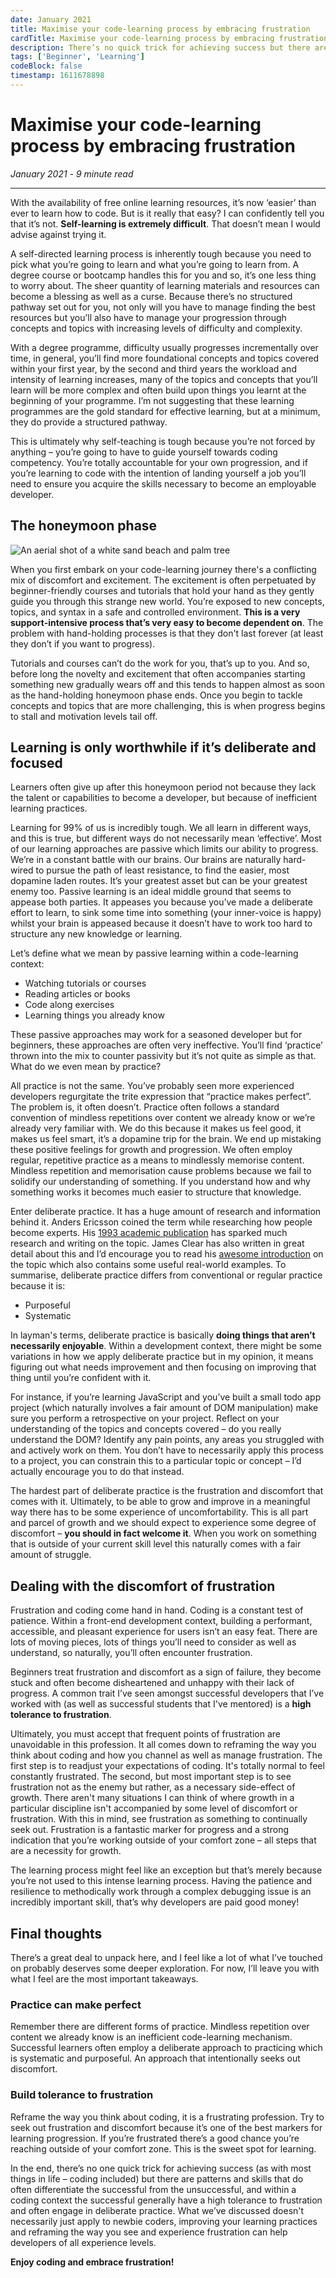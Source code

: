 ```yaml
---
date: January 2021
title: Maximise your code-learning process by embracing frustration
cardTitle: Maximise your code-learning process by embracing frustration
description: There’s no quick trick for achieving success but there are patterns and skills that often differentiate the successful from the unsuccessful. Within a coding context, the successful generally have a high tolerance to frustration and often engage in deliberate practice.
tags: ['Beginner', 'Learning']
codeBlock: false
timestamp: 1611678898
---
```



# Maximise your code-learning process by embracing frustration
*January 2021* *-* *9 minute read*

***

With the availability of free online learning resources, it’s now ‘easier’ than ever to learn how to code. But is it really that easy? I can confidently tell you that it’s not. **Self-learning is extremely difficult**. That doesn’t mean I would advise against trying it. 

A self-directed learning process is inherently tough because you need to pick what you’re going to learn and what you’re going to learn from. A degree course or bootcamp handles this for you and so, it’s one less thing to worry about. The sheer quantity of learning materials and resources can become a blessing as well as a curse. Because there’s no structured pathway set out for you, not only will you have to manage finding the best resources but you’ll also have to manage your progression through concepts and topics with increasing levels of difficulty and complexity.

With a degree programme, difficulty usually progresses incrementally over time, in general, you’ll find more foundational concepts and topics covered within your first year, by the second and third years the workload and intensity of learning increases, many of the topics and concepts that you’ll learn will be more complex and often build upon things you learnt at the beginning of your programme. I’m not suggesting that these learning programmes are the gold standard for effective learning, but at a minimum, they do provide a structured pathway. 

This is ultimately why self-teaching is tough because you’re not forced by anything – you’re going to have to guide yourself towards coding competency. You’re totally accountable for your own progression, and if you’re learning to code with the intention of landing yourself a job you’ll need to ensure you acquire the skills necessary to become an employable developer.

## The honeymoon phase

![An aerial shot of a white sand beach and palm tree](/images/blog/honeymoon.jpg)

When you first embark on your code-learning journey there's a conflicting mix of discomfort and excitement. The excitement is often perpetuated by beginner-friendly courses and tutorials that hold your hand as they gently guide you through this strange new world. You’re exposed to new concepts, topics, and syntax in a safe and controlled environment. **This is a very support-intensive process that’s very easy to become dependent on**. The problem with hand-holding processes is that they don't last forever (at least they don’t if you want to progress). 

Tutorials and courses can’t do the work for you, that’s up to you. And so, before long the novelty and excitement that often accompanies starting something new gradually wears off and this tends to happen almost as soon as the hand-holding honeymoon phase ends. Once you begin to tackle concepts and topics that are more challenging, this is when progress begins to stall and motivation levels tail off.

## Learning is only worthwhile if it’s deliberate and focused

Learners often give up after this honeymoon period not because they lack the talent or capabilities to become a developer, but because of inefficient learning practices.

Learning for 99% of us is incredibly tough. We all learn in different ways, and this is true, but different ways do not necessarily mean ‘effective’. Most of our learning approaches are passive which limits our ability to progress. We’re in a constant battle with our brains. Our brains are naturally hard-wired to pursue the path of least resistance, to find the easier, most dopamine laden routes. It’s your greatest asset but can be your greatest enemy too. Passive learning is an ideal middle ground that seems to appease both parties. It appeases you because you’ve made a deliberate effort to learn, to sink some time into something (your inner-voice is happy) whilst your brain is appeased because it doesn’t have to work too hard to structure any new knowledge or learning.

Let’s define what we mean by passive learning within a code-learning context:

* Watching tutorials or courses
* Reading articles or books
* Code along exercises
* Learning things you already know 

These passive approaches may work for a seasoned developer but for beginners, these approaches are often very ineffective. You’ll find ‘practice’ thrown into the mix to counter passivity but it’s not quite as simple as that. What do we even mean by practice?

All practice is not the same. You’ve probably seen more experienced developers regurgitate the trite expression that “practice makes perfect”. The problem is, it often doesn’t. Practice often follows a standard convention of mindless repetitions over content we already know or we’re already very familiar with. We do this because it makes us feel good, it makes us feel smart, it’s a dopamine trip for the brain. We end up mistaking these positive feelings for growth and progression. We often employ regular, repetitive practice as a means to mindlessly memorise content. Mindless repetition and memorisation cause problems because we fail to solidify our understanding of something. If you understand how and why something works it becomes much easier to structure that knowledge.

Enter deliberate practice. It has a huge amount of research and information behind it. Anders Ericsson coined the term while researching how people become experts. His [1993 academic publication](https://pdfs.semanticscholar.org/f6f1/d52a73ace9361b0a16363bd5481ffa920c7b.pdf?_ga=2.262932492.168325746.1611672246-572063247.1611672246) has sparked much research and writing on the topic. James Clear has also written in great detail about this and I’d encourage you to read his [awesome introduction](https://jamesclear.com/beginners-guide-deliberate-practice) on the topic which also contains some useful real-world examples. To summarise, deliberate practice differs from conventional or regular practice because it is:

* Purposeful
* Systematic 

In layman's terms, deliberate practice is basically **doing things that aren’t necessarily enjoyable**. Within a development context, there might be some variations in how we apply deliberate practice but in my opinion, it means figuring out what needs improvement and then focusing on improving that thing until you’re confident with it.

For instance, if you’re learning JavaScript and you’ve built a small todo app project (which naturally involves a fair amount of DOM manipulation) make sure you perform a retrospective on your project. Reflect on your understanding of the topics and concepts covered – do you really understand the DOM? Identify any pain points, any areas you struggled with and actively work on them. You don’t have to necessarily apply this process to a project, you can constrain this to a particular topic or concept – I’d actually encourage you to do that instead.

The hardest part of deliberate practice is the frustration and discomfort that comes with it. Ultimately, to be able to grow and improve in a meaningful way there has to be some experience of uncomfortability. This is all part and parcel of growth and we should expect to experience some degree of discomfort – **you should in fact welcome it**. When you work on something that is outside of your current skill level this naturally comes with a fair amount of struggle.

## Dealing with the discomfort of frustration

Frustration and coding come hand in hand. Coding is a constant test of patience. Within a front-end development context, building a performant, accessible, and pleasant experience for users isn’t an easy feat. There are lots of moving pieces, lots of things you’ll need to consider as well as understand, so naturally, you’ll often encounter frustration.

Beginners treat frustration and discomfort as a sign of failure, they become stuck and often become disheartened and unhappy with their lack of progress. A common trait I’ve seen amongst successful developers that I’ve worked with (as well as successful students that I've mentored) is a **high tolerance to frustration**.

Ultimately, you must accept that frequent points of frustration are unavoidable in this profession. It all comes down to reframing the way you think about coding and how you channel as well as manage frustration. The first step is to readjust your expectations of coding. It's totally normal to feel constantly frustrated. The second, but most important step is to see frustration not as the enemy but rather, as a necessary side-effect of growth. There aren't many situations I can think of where growth in a particular discipline isn't accompanied by some level of discomfort or frustration. With this in mind, see frustration as something to continually seek out. Frustration is a fantastic marker for progress and a strong indication that you’re working outside of your comfort zone – all steps that are a necessity for growth. 

The learning process might feel like an exception but that’s merely because you’re not used to this intense learning process. Having the patience and resilience to methodically work through a complex debugging issue is an incredibly important skill, that’s why developers are paid good money!


## Final thoughts

There’s a great deal to unpack here, and I feel like a lot of what I’ve touched on probably deserves some deeper exploration. For now, I’ll leave you with what I feel are the most important takeaways.

### Practice can make perfect

Remember there are different forms of practice. Mindless repetition over content we already know is an inefficient code-learning mechanism. Successful learners often employ a deliberate approach to practicing which is systematic and purposeful. An approach that intentionally seeks out discomfort.


### Build tolerance to frustration

Reframe the way you think about coding, it is a frustrating profession. Try to seek out frustration and discomfort because it’s one of the best markers for learning progression. If you’re frustrated there’s a good chance you’re reaching outside of your comfort zone. This is the sweet spot for learning.

In the end, there’s no one quick trick for achieving success (as with most things in life – coding included) but there are patterns and skills that do often differentiate the successful from the unsuccessful, and within a coding context the successful generally have a high tolerance to frustration and often engage in deliberate practice. What we’ve discussed doesn't necessarily just apply to newbie coders, improving your learning practices and reframing the way you see and experience frustration can help developers of all experience levels. 

**Enjoy coding and embrace frustration!** 
